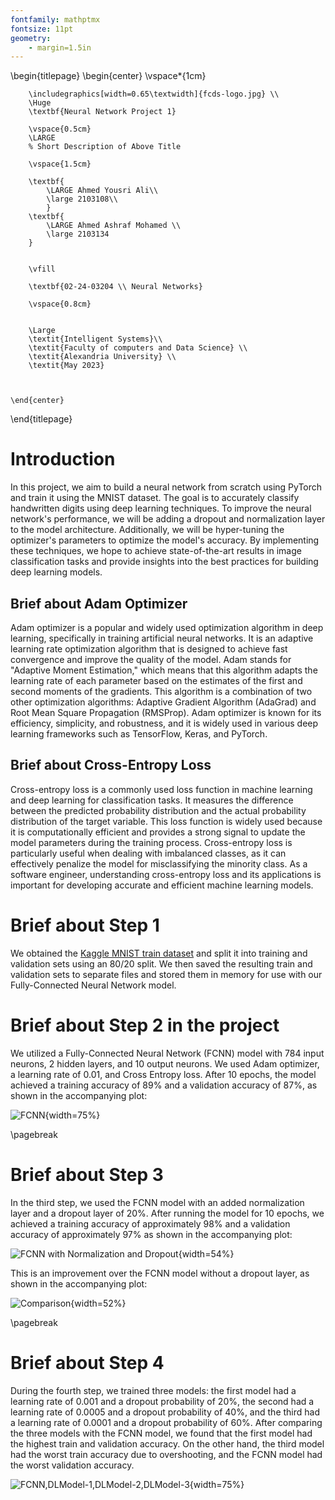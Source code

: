 ```yaml
---
fontfamily: mathptmx
fontsize: 11pt
geometry:
    - margin=1.5in
---
```


\begin{titlepage}
    \begin{center}
        \vspace*{1cm}

        \includegraphics[width=0.65\textwidth]{fcds-logo.jpg} \\
        \Huge
        \textbf{Neural Network Project 1}
            
        \vspace{0.5cm}
        \LARGE
        % Short Description of Above Title
        
        \vspace{1.5cm}
            
        \textbf{
            \LARGE Ahmed Yousri Ali\\
            \large 2103108\\
            }
        \textbf{
            \LARGE Ahmed Ashraf Mohamed \\ 
            \large 2103134
        }

            
        \vfill
            
        \textbf{02-24-03204 \\ Neural Networks}
                
        \vspace{0.8cm}


        \Large
        \textit{Intelligent Systems}\\
        \textit{Faculty of computers and Data Science} \\ 
        \textit{Alexandria University} \\ 
        \textit{May 2023}

        
            
    \end{center}
\end{titlepage}


# Introduction

In this project, we aim to build a neural network from scratch using PyTorch and train it using the MNIST dataset. The goal is to accurately classify handwritten digits using deep learning techniques. To improve the neural network's performance, we will be adding a dropout and normalization layer to the model architecture. Additionally, we will be hyper-tuning the optimizer's parameters to optimize the model's accuracy. By implementing these techniques, we hope to achieve state-of-the-art results in image classification tasks and provide insights into the best practices for building deep learning models.

## Brief about Adam Optimizer

Adam optimizer is a popular and widely used optimization algorithm in deep learning, specifically in training artificial neural networks. It is an adaptive learning rate optimization algorithm that is designed to achieve fast convergence and improve the quality of the model. Adam stands for "Adaptive Moment Estimation," which means that this algorithm adapts the learning rate of each parameter based on the estimates of the first and second moments of the gradients. This algorithm is a combination of two other optimization algorithms: Adaptive Gradient Algorithm (AdaGrad) and Root Mean Square Propagation (RMSProp). Adam optimizer is known for its efficiency, simplicity, and robustness, and it is widely used in various deep learning frameworks such as TensorFlow, Keras, and PyTorch.

## Brief about Cross-Entropy Loss

Cross-entropy loss is a commonly used loss function in machine learning and deep learning for classification tasks. It measures the difference between the predicted probability distribution and the actual probability distribution of the target variable. This loss function is widely used because it is computationally efficient and provides a strong signal to update the model parameters during the training process. Cross-entropy loss is particularly useful when dealing with imbalanced classes, as it can effectively penalize the model for misclassifying the minority class. As a software engineer, understanding cross-entropy loss and its applications is important for developing accurate and efficient machine learning models.

# Brief about Step 1

We obtained the [Kaggle MNIST train dataset](https://www.kaggle.com/c/digit-recognizer/data) and split it into training and validation sets using an 80/20 split. We then saved the resulting train and validation sets to separate files and stored them in memory for use with our Fully-Connected Neural Network model.


# Brief about Step 2 in the project

We utilized a Fully-Connected Neural Network (FCNN) model with 784 input neurons, 2 hidden layers, and 10 output neurons. We used Adam optimizer, a learning rate of 0.01, and Cross Entropy loss. After 10 epochs, the model achieved a training accuracy of 89% and a validation accuracy of 87%, as shown in the accompanying plot:

![FCNN](D:\computer-science\02-24-03204-Neural-Networks\Projects\Project_1\img\image-1.png){width=75%}

\pagebreak


# Brief about Step 3

In the third step, we used the FCNN model with an added normalization layer and a dropout layer of 20%. After running the model for 10 epochs, we achieved a training accuracy of approximately 98% and a validation accuracy of approximately 97% as shown in the accompanying plot:

![FCNN with Normalization and Dropout](D:\computer-science\02-24-03204-Neural-Networks\Projects\Project_1\img\image-2.png){width=54%}

This is an improvement over the FCNN model without a dropout layer, as shown in the accompanying plot:

![Comparison](D:\computer-science\02-24-03204-Neural-Networks\Projects\Project_1\img\image-3.png){width=52%}

\pagebreak


# Brief about Step 4
During the fourth step, we trained three models: the first model had a learning rate of 0.001 and a dropout probability of 20%, the second had a learning rate of 0.0005 and a dropout probability of 40%, and the third had a learning rate of 0.0001 and a dropout probability of 60%. After comparing the three models with the FCNN model, we found that the first model had the highest train and validation accuracy. On the other hand, the third model had the worst train accuracy due to overshooting, and the FCNN model had the worst validation accuracy.

![FCNN,DLModel-1,DLModel-2,DLModel-3](D:\computer-science\02-24-03204-Neural-Networks\Projects\Project_1\img\image-4.png){width=75%}


